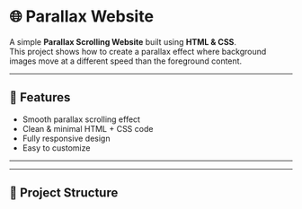 # 🌐 Parallax Website

A simple **Parallax Scrolling Website** built using **HTML & CSS**.  
This project shows how to create a parallax effect where background images move at a different speed than the foreground content.

---

## 🚀 Features
- Smooth parallax scrolling effect  
- Clean & minimal HTML + CSS code  
- Fully responsive design  
- Easy to customize  

---

---

## 📂 Project Structure
  
